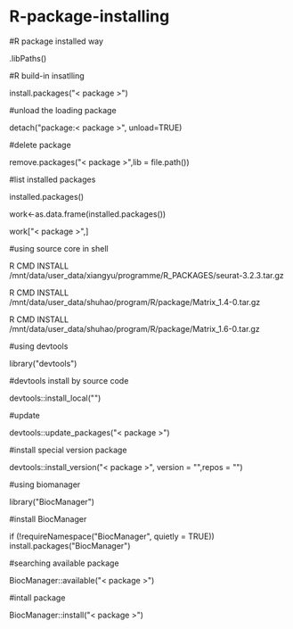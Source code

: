 # R-package-installing


#R package installed way

.libPaths()

#R build-in insatlling

install.packages("< package >")

#unload the loading package

detach("package:< package >", unload=TRUE)

#delete package

remove.packages("< package >",lib = file.path(<package pathway>))

#list installed packages

installed.packages()

work<-as.data.frame(installed.packages())

work["< package >",]

#using source core in shell

R CMD INSTALL /mnt/data/user_data/xiangyu/programme/R_PACKAGES/seurat-3.2.3.tar.gz

R CMD INSTALL /mnt/data/user_data/shuhao/program/R/package/Matrix_1.4-0.tar.gz

R CMD INSTALL /mnt/data/user_data/shuhao/program/R/package/Matrix_1.6-0.tar.gz







#using devtools

library("devtools")

#devtools install by source code

devtools::install_local("<package source core pathway>")

#update

devtools::update_packages("< package >")

#install special version package

devtools::install_version("< package >", version = "<vesion>",repos = "<cram>")





#using biomanager

library("BiocManager")

#install BiocManager

if (!requireNamespace("BiocManager", quietly = TRUE))
    install.packages("BiocManager")

#searching available package

BiocManager::available("< package >")

#intall package

BiocManager::install("< package >")




